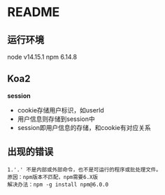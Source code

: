 # README

## 运行环境

node v14.15.1
npm 6.14.8

## Koa2

**session**

+ cookie存储用户标识，如userld
+ 用户信息则存储到session中
+ session即用户信息的存储，和cookie有对应关系

## 出现的错误

```shell
1.'.' 不是内部或外部命令，也不是可运行的程序或批处理文件。
原因：npm版本不匹配，npm需要6.X版
解决办法：npm -g install npm@6.0.0
```
